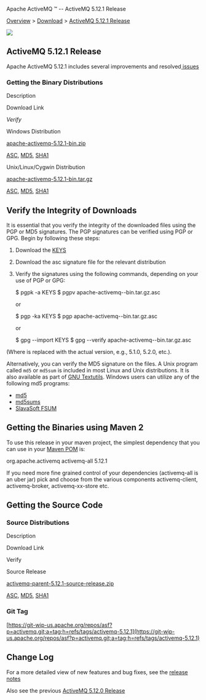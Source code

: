 Apache ActiveMQ ™ -- ActiveMQ 5.12.1 Release 

[Overview](overview.md) > [Download](OverviewOverview/Overview/download.md) > [ActiveMQ 5.12.1 Release](Overview/Download/activemq-5121-release.md)


![](/images/activemq-5.x-box-reflection.png)

ActiveMQ 5.12.1 Release
-----------------------

Apache ActiveMQ 5.12.1 includes several improvements and resolved[ issues](https://issues.apache.org/jira/secure/ReleaseNote.jspa?projectId=12311210&version=12333269)

### Getting the Binary Distributions

Description

Download Link

_Verify_

Windows Distribution

[apache-activemq-5.12.1-bin.zip](https://archive.apache.org/dist/activemq/5.12.1/apache-activemq-5.12.1-bin.zip)

[ASC](https://archive.apache.org/dist/activemq/5.12.1/apache-activemq-5.12.1-bin.zip.asc), [MD5](https://archive.apache.org/dist/activemq/5.12.1/apache-activemq-5.12.1-bin.zip.md5), [SHA1](https://archive.apache.org/dist/activemq/5.12.1/apache-activemq-5.12.1-bin.zip.sha1)

Unix/Linux/Cygwin Distribution

[apache-activemq-5.12.1-bin.tar.gz](https://archive.apache.org/dist/activemq/5.12.1/apache-activemq-5.12.1-bin.tar.gz)

[ASC](https://archive.apache.org/dist/activemq/5.12.1/apache-activemq-5.12.1-bin.tar.gz.asc), [MD5](https://archive.apache.org/dist/activemq/5.12.1/apache-activemq-5.12.1-bin.tar.gz.md5), [SHA1](https://archive.apache.org/dist/activemq/5.12.1/apache-activemq-5.12.1-bin.tar.gz.sha1)

Verify the Integrity of Downloads
---------------------------------

It is essential that you verify the integrity of the downloaded files using the PGP or MD5 signatures. The PGP signatures can be verified using PGP or GPG. Begin by following these steps:

1.  Download the [KEYS](http://www.apache.org/dist/activemq/KEYS)
2.  Download the asc signature file for the relevant distribution
3.  Verify the signatures using the following commands, depending on your use of PGP or GPG:
    
    $ pgpk -a KEYS
    $ pgpv apache-activemq-<version>-bin.tar.gz.asc
    
    or
    
    $ pgp -ka KEYS
    $ pgp apache-activemq-<version>-bin.tar.gz.asc
    
    or
    
    $ gpg --import KEYS
    $ gpg --verify apache-activemq-<version>-bin.tar.gz.asc
    

(Where <version> is replaced with the actual version, e.g., 5.1.0, 5.2.0, etc.).

Alternatively, you can verify the MD5 signature on the files. A Unix program called `md5` or `md5sum` is included in most Linux and Unix distributions. It is also available as part of [GNU Textutils](http://www.gnu.org/software/textutils/textutils.html). Windows users can utilize any of the following md5 programs:

*   [md5](http://www.fourmilab.ch/md5/)
*   [md5sums](http://www.pc-tools.net/win32/md5sums/)
*   [SlavaSoft FSUM](http://www.slavasoft.com/fsum/)

Getting the Binaries using Maven 2
----------------------------------

To use this release in your maven project, the simplest dependency that you can use in your [Maven POM](http://maven.apache.org/guides/introduction/introduction-to-the-pom.html) is:

<dependency>
  <groupId>org.apache.activemq</groupId>
  <artifactId>activemq-all</artifactId>
  <version>5.12.1</version>
</dependency>

If you need more fine grained control of your dependencies (activemq-all is an uber jar) pick and choose from the various components activemq-client, activemq-broker, activemq-xx-store etc.

Getting the Source Code
-----------------------

### Source Distributions

Description

Download Link

Verify

Source Release

[activemq-parent-5.12.1-source-release.zip](http://www.apache.org/dyn/closer.cgi?path=/activemq/5.12.1/activemq-parent-5.12.1-source-release.zip)

[ASC](https://www.apache.org/dist/activemq/5.12.1/activemq-parent-5.12.1-source-release.zip.asc), [MD5](https://www.apache.org/dist/activemq/5.12.1/activemq-parent-5.12.1-source-release.zip.md5), [SHA1](https://www.apache.org/dist/activemq/5.12.1/activemq-parent-5.12.1-source-release.zip.sha1)

### Git Tag

[https://git-wip-us.apache.org/repos/asf?p=activemq.git;a=tag;h=refs/tags/activemq-5.12.1](https://git-wip-us.apache.org/repos/asf?p=activemq.git;a=tag;h=refs/tags/activemq-5.12.1)

Change Log
----------

For a more detailed view of new features and bug fixes, see the [release notes](https://issues.apache.org/jira/secure/ReleaseNote.jspa?projectId=12311210&version=12333269)

Also see the previous [ActiveMQ 5.12.0 Release](Overview/Download/activemq-5120-release.md)

